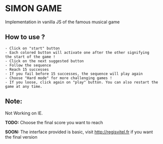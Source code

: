 # SIMON GAME

Implementation in vanilla JS of the famous musical game  

## How to use ?
    - Click on "start" button
    - Each colored button will activate one after the other signifying
    the start of the game !
    - Click on the next suggested button
    - Follow the sequence
    - Reach 15 successes
    - If you fail before 15 successes, the sequence will play again
    - Choose "Hard mode" for more challenging games !
    - If you loose, click again on "play" button. You can also restart the game at any time.



## Note:
Not Working on IE.



__TODO:__ Choose the final score you want to reach

__SOON:__ The interface provided is basic, visit http://regisvitel.fr if you want the final version